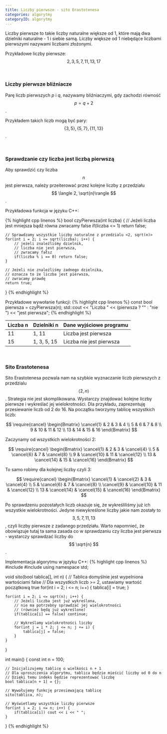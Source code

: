 ```yaml
---
title: Liczby pierwsze - sito Erastotenesa
categories: algorytmy
categoryID: algorytmy
---
```

Liczby pierwsze to takie liczby naturalne większe od 1, które mają dwa dzielniki naturalne - 1 i siebie samą. Liczby większe od 1 niebędące liczbami pierwszymi nazywami liczbami złożonymi.

Przykładowe liczby pierwsze: $$ 2, 3, 5, 7, 11, 13, 17 $$

<br />

### Liczby pierwsze bliźniacze
Parę liczb pierwszych *p* i *q*, nazywamy bliźniaczymi, gdy zachodzi równość $$ p = q + 2 $$.

Przykładem takich liczb mogą być pary: $$ \{3, 5\}, \{5, 7\}, \{11, 13\} $$.

<br />

### Sprawdzanie czy liczba jest liczbą pierwszą
Aby sprawdzić czy liczba $$ n $$ jest pierwsza, należy przeiterować przez kolejne liczby z przedziału $$ \langle 2, \sqrt{n}\rangle $$.

Przykładowa funkcja w języku C++:

{% highlight cpp linenos %}
bool czyPierwsza(int liczba) {
	// Jeżeli liczba jest mniejsza bądź równa zwracamy false
	if(liczba <= 1) return false;

	// Sprawdzamy wszystkie liczby naturalne z przedzialu <2, sqrt(n)>
	for(int i = 2; i <= sqrt(liczba); i++) {
		// jeżeli znaleźliśmy dzielnik,
		// liczba nie jest pierwsza,
		// zwracamy fałsz
		if(liczba % i == 0) return false;
	}

	// Jeżeli nie znaleźliśmy żadnego dzielnika,
	// oznacza to że liczba jest pierwsza,
	// zwracamy prawdę
	return true;
}
{% endhighlight %}

Przykładowe wywołanie funkcji:
{% highlight cpp linenos %}
const bool pierwsza = czyPierwsza(n);
std::cout << "Liczba " << (pierwsza ? "" : "nie ") << "jest pierwsza";
{% endhighlight %}

Liczba n | Dzielniki n | Dane wyjściowe programu
--- | --- | ---
11 | 1, 11 | Liczba jest pierwsza
15 | 1, 3, 5, 15 | Liczba nie jest pierwsza

<br />

### Sito Erastotenesa

Sito Erastotenesa pozwala nam na szybkie wyznaczanie liczb pierwszych z przedzialu $$ \langle 2, n \rangle $$. Strategia nie jest skomplikowana. Wystarczy znajdować kolejne liczby pierwsze i wykreślać jej wielokrotności. Dla przykładu, zaprezentuję przesiewanie liczb od 2 do 16. Na początku tworzymy tablicę wszystkich liczb:

$$
\require{cancel}
\begin{Bmatrix}
 \cancel{1} & 2 & 3 & 4 \\ 
 5 & 6 & 7 & 8 \\ 
 9 & 10 & 11 & 12 \\ 
 13 & 14 & 15 & 16 
\end{Bmatrix}
$$

Zaczynamy od wszystkich wielokrotności 2:

$$
\require{cancel}
\begin{Bmatrix}
 \cancel{1} & 2 & 3 & \cancel{4} \\ 
 5 & \cancel{6} & 7 & \cancel{8} \\ 
 9 & \cancel{10} & 11 & \cancel{12} \\ 
 13 & \cancel{14} & 15 & \cancel{16} 
\end{Bmatrix}
$$

To samo robimy dla kolejnej liczby czyli 3:

$$
\require{cancel}
\begin{Bmatrix}
 \cancel{1} & \cancel{2} & 3 & \cancel{4} \\ 
 5 & \cancel{6} & 7 & \cancel{8} \\ 
 \cancel{9} & \cancel{10} & 11 & \cancel{12} \\ 
 13 & \cancel{14} & \cancel{15} & \cancel{16} 
\end{Bmatrix}
$$

Po sprawdzeniu pozostałych liczb okazuje się, że wykreśliliśmy już ich wszystkie wielokrotności. Jedyne niewykreślone liczby jakie nam zostały to $$ 3, 5, 7, 11, 13 $$, czyli liczby pierwsze z zadanego przedziału. Warto napomnieć, że obowiązuje tutaj ta sama zasada co w sprawdzaniu czy liczba jest pierwsza - wystarczy sprawdzać liczby do $$ \sqrt{n} $$.

Implementacja algorytmu w języku C++:
{% highlight cpp linenos %}
#include <iostream>
#include <cmath>
using namespace std;

void sito(bool tablica[], int n) {
	// Tablica domyślnie jest wypelniona wartościami false
	// Dla wszystkich liczb >= 2, ustawiamy wartość początkową true
	for(int i = 2; i <= n; i++) {
		tablica[i] = true;
	}
	
	for(int i = 2; i <= sqrt(n); i++) {
		// Jeżeli liczba jest już wykreślona,
		// nie ma potrzebny sprawdzać jej wielokrotności
		// (również będą już wykreślone)
		if(tablica[i] == false) continue;
		
		// Wykreślamy wielokrotności liczby
		for(int j = i * 2; j <= n; j += i) {
			tablica[j] = false;
		}
	}
}

int main() {
	const int n = 100;
	
	// Inicjalizujemy tablicę o wielkości n + 1
	// Dla uproszczenia algorytmu, tablica będzie mieścić liczby od 0 do n
	// Dzięki temu indeks będzie reprezentować liczbę
	bool tablica[n + 1] = {};
	
	// Wywołujemy funkcję przesiewającą tablicę
	sito(tablica, n);
	
	// Wyświetlamy wszystkie liczby pierwsze
	for(int i = 2; i <= n; i++) {
		if(tablica[i]) cout << i << " ";
	}
}
{% endhighlight %}
